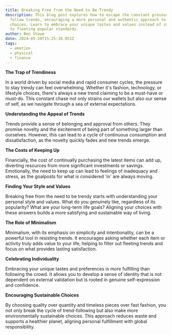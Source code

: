 ```yaml
---
title: Breaking Free from the Need to Be Trendy
description: This blog post explores how to escape the constant pressure to
  follow trends, encouraging a more personal and authentic approach to lifestyle
  choices. Learn to embrace your unique tastes and values instead of conforming
  to fleeting popular standards.
author: Ben Stowe
date: 2024-05-20T15:25:18.051Z
tags:
  - emotion
  - physical
  - finance
---
```


**The Trap of Trendiness**

In a world driven by social media and rapid consumer cycles, the pressure to stay trendy can feel overwhelming. Whether it's fashion, technology, or lifestyle choices, there's always a new trend claiming to be a must-have or must-do. This constant chase not only strains our wallets but also our sense of self, as we navigate through a sea of external expectations.

**Understanding the Appeal of Trends**

Trends provide a sense of belonging and approval from others. They promise novelty and the excitement of being part of something larger than ourselves. However, this can lead to a cycle of continuous consumption and dissatisfaction, as the novelty quickly fades and new trends emerge.

**The Costs of Keeping Up**

Financially, the cost of continually purchasing the latest items can add up, diverting resources from more significant investments or savings. Emotionally, the need to keep up can lead to feelings of inadequacy and stress, as the goalposts for what is considered 'in' are always moving.

**Finding Your Style and Values**

Breaking free from the need to be trendy starts with understanding your personal style and values. What do you genuinely like, regardless of its popularity? What are your long-term life goals? Aligning your choices with these answers builds a more satisfying and sustainable way of living.

**The Role of Minimalism**

Minimalism, with its emphasis on simplicity and intentionality, can be a powerful tool in resisting trends. It encourages asking whether each item or activity truly adds value to your life, helping to filter out fleeting trends and focus on what provides lasting satisfaction.

**Celebrating Individuality**

Embracing your unique tastes and preferences is more fulfilling than following the crowd. It allows you to develop a sense of identity that is not dependent on external validation but is rooted in genuine self-expression and confidence.

**Encouraging Sustainable Choices**

By choosing quality over quantity and timeless pieces over fast fashion, you not only break the cycle of trend-following but also make more environmentally sustainable choices. This approach reduces waste and supports a healthier planet, aligning personal fulfillment with global responsibility.
